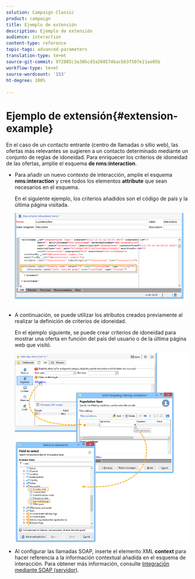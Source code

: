 ```yaml
---
solution: Campaign Classic
product: campaign
title: Ejemplo de extensión
description: Ejemplo de extensión
audience: interaction
content-type: reference
topic-tags: advanced-parameters
translation-type: tm+mt
source-git-commit: 972885c3a38bcd3a260574bacbb3f507e11ae05b
workflow-type: tm+mt
source-wordcount: '153'
ht-degree: 100%

---
```



# Ejemplo de extensión{#extension-example}

En el caso de un contacto entrante (centro de llamadas o sitio web), las ofertas más relevantes se sugieren a un contacto determinado mediante un conjunto de reglas de idoneidad. Para enriquecer los criterios de idoneidad de las ofertas, amplíe el esquema **de nms:interaction**.

* Para añadir un nuevo contexto de interacción, amplíe el esquema **nms:interaction** y cree todos los elementos **attribute** que sean necesarios en el esquema.

   En el siguiente ejemplo, los criterios añadidos son el código de país y la última página visitada.

   ![](assets/s_ncs_configuration_offer_schemas.png)

* A continuación, se puede utilizar los atributos creados previamente al realizar la definición de criterios de idoneidad.

   En el ejemplo siguiente, se puede crear criterios de idoneidad para mostrar una oferta en función del país del usuario o de la última página web que visitó.

   ![](assets/s_ncs_configuration_offer_context.png)

* Al configurar las llamadas SOAP, inserte el elemento XML **context** para hacer referencia a la información contextual añadida en el esquema de interacción. Para obtener más información, consulte [Integración mediante SOAP (servidor)](../../interaction/using/integration-via-soap--server-side-.md).

